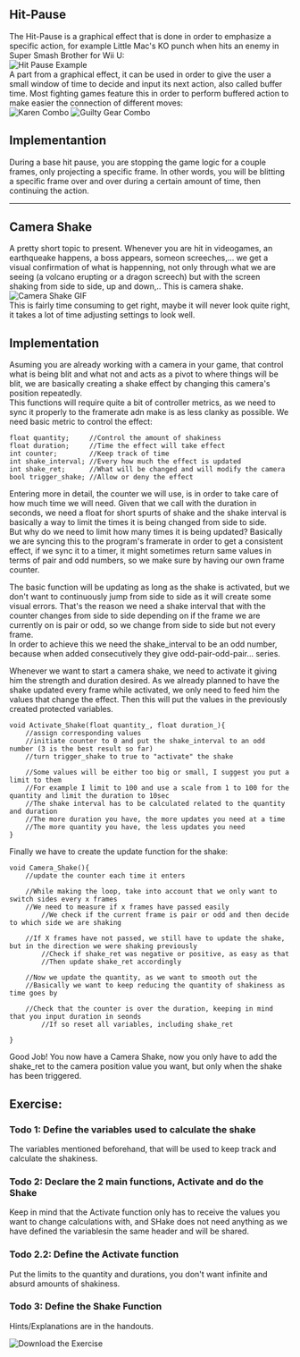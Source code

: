 
## Hit-Pause
The Hit-Pause is a graphical effect that is done in order to emphasize a specific action, for example Little Mac's KO punch when hits an enemy in Super Smash Brother for Wii U:  
![Hit Pause Example](https://i.makeagif.com/media/5-25-2015/15o23B.gif)  
A part from a graphical effect, it can be used in order to give the user a small window of time to decide and input its next action, also called buffer time. Most fighting games feature this in order to perform buffered action to make easier the connection of different moves:  
![Karen Combo](https://media.giphy.com/media/3o85gbdVDqEOMcmReU/giphy.gif)
![Guilty Gear Combo](https://justicesoultuna.files.wordpress.com/2013/05/ibfumz81jvoma6.gif)  

## Implementantion
During a base hit pause, you are stopping the game logic for a couple frames, only projecting a specific frame. In other words, you will be blitting a specific frame over and over during a certain amount of time, then continuing the action.  
_________________________________________________________________________________________________________________________
## Camera Shake
A pretty short topic to present. Whenever you are hit in videogames, an earthqueake happens, a boss appears, someon screeches,... we get a visual confirmation of what is happenning, not only through what we are seeing (a volcano erupting or a dragon screech) but with the screen shaking from side to side, up and down,.. This is camera shake.  
![Camera Shake GIF](https://media3.giphy.com/media/TqWxxYqMhocFi/giphy.gif)  
This is fairly time consuming to get right, maybe it will never look quite right, it takes a lot of time adjusting settings to look well.

## Implementation
Asuming you are already working with a camera in your game, that control what is being blit and what not and acts as a pivot to where things will be blit, we are basically creating a shake effect by changing this camera's position repeatedly.  
This functions will require quite a bit of controller metrics, as we need to sync it properly to the framerate adn make is as less clanky as possible. We need basic metric to control the effect:

	float quantity;		//Control the amount of shakiness
	float duration;		//Time the effect will take effect
	int counter;		//Keep track of time
	int shake_interval;	//Every how much the effect is updated
	int shake_ret;		//What will be changed and will modify the camera
	bool trigger_shake;	//Allow or deny the effect
	
Entering more in detail, the counter we will use, is in order to take care of how much time we will need. Given that we call with the duration in seconds, we need a float for short spurts of shake and the shake interval is basically a way to limit the times it is being changed from side to side.  
But why do we need to limit how many times it is being updated? Basically we are syncing this to the program's framerate in order to get a consistent effect, if we sync it to a timer, it might sometimes return same values in terms of pair and odd numbers, so we make sure by having our own frame counter.  

The basic function will be updating as long as the shake is activated, but we don't want to continuously jump from side to side as it will create some visual errors. That's the reason we need a shake interval that with the counter changes from side to side depending on if the frame we are currently on is pair or odd, so we change from side to side but not every frame.  
In order to achieve this we need the shake_interval to be an odd number, because when added consecutively they give odd-pair-odd-pair... series.  

Whenever we want to start a camera shake, we need to activate it giving him the strength and duration desired. As we already planned to have the shake updated every frame while activated, we only need to feed him the values that change the effect. Then this will put the values in the previously created protected variables.
	
	void Activate_Shake(float quantity_, float duration_){
		//assign corresponding values
		//initiate counter to 0 and put the shake_interval to an odd number (3 is the best result so far)
		//turn trigger_shake to true to "activate" the shake
		
		//Some values will be either too big or small, I suggest you put a limit to them
		//For example I limit to 100 and use a scale from 1 to 100 for the quantity and limit the duration to 10sec
		//The shake interval has to be calculated related to the quantity and duration
		//The more duration you have, the more updates you need at a time
		//The more quantity you have, the less updates you need
	}
	
Finally we have to create the update function for the shake:

	void Camera_Shake(){
		//update the counter each time it enters
		
		//While making the loop, take into account that we only want to switch sides every x frames
		//We need to measure if x frames have passed easily
			//We check if the current frame is pair or odd and then decide to which side we are shaking
		
		//If X frames have not passed, we still have to update the shake, but in the direction we were shaking previously
			//Check if shake_ret was negative or positive, as easy as that
			//Then update shake_ret accordingly
			
		//Now we update the quantity, as we want to smooth out the
		//Basically we want to keep reducing the quantity of shakiness as time goes by
		
		//Check that the counter is over the duration, keeping in mind that you input duration in seonds
			//If so reset all variables, including shake_ret
			
	}
	
Good Job! You now have a Camera Shake, now you only have to add the shake_ret to the camera position value you want, but only when the shake has been triggered.

## Exercise:
### Todo 1: Define the variables used to calculate the shake
The variables mentioned beforehand, that will be used to keep track and calculate the shakiness.
### Todo 2: Declare the 2 main functions, Activate and do the Shake
Keep in mind that the Activate function only has to receive the values you want to change calculations with, and SHake does not need anything as we have defined the variablesin the same header and will be shared.
### Todo 2.2: Define the Activate function
Put the limits to the quantity and durations, you don't want infinite and absurd amounts of shakiness.
### Todo 3: Define the Shake Function
Hints/Explanations are in the handouts.

![Download the Exercise](https://github.com/MarcFly/Pause-CameraShake/releases/tag/0.1)
